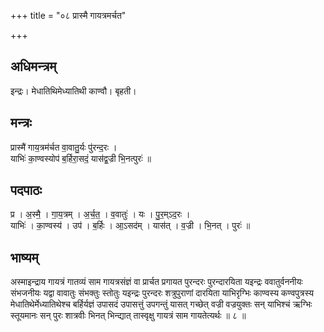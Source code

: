 +++
title = "०८ प्रास्मै गायत्रमर्चत"

+++
## अधिमन्त्रम्
इन्द्रः। मेधातिथिमेध्यातिथी काण्वौ। बृहती।

## मन्त्रः
प्रास्मै॑ गाय॒त्रम॑र्चत वा॒वातु॒र्यः पु॑रन्द॒रः ।  
याभिः॑ का॒ण्वस्योप॑ ब॒र्हिरा॒सदं॒ यास॑द्व॒ज्री भि॒नत्पुरः॑ ॥

## पदपाठः
प्र । अ॒स्मै॒ । गा॒य॒त्रम् । अ॒र्च॒त॒ । व॒वातुः॑ । यः । पु॒र॒म्ऽद॒रः ।  
याभिः॑ । का॒ण्वस्य॑ । उप॑ । ब॒र्हिः । आ॒ऽसद॑म् । यास॑त् । व॒ज्री । भि॒नत् । पुरः॑ ॥

## भाष्यम्
अस्माइन्द्राय गायत्रं गातव्यं साम गायत्रसंज्ञं वा प्रार्चत प्रगायत पुरन्दरः पुरन्दारयिता यइन्द्रः ववातुर्वननीयः संभजनीयः यद्वा वावातुः संभक्तुः स्तोतुः यइन्द्रः पुरन्दरः शत्रुपुराणां दारयिता याभिरृग्भिः काण्वस्य कण्वपुत्रस्य मेधातिथेर्मेध्यातिथेश्च बर्हिर्यज्ञं उपासदं उपासत्तुं उपगन्तुं यासत् गच्छेत् वज्री वज्रयुक्तः सन् याभिश्चं ऋग्भिः स्तूयमानः सन् पुरः शात्रवीः भिनत् भिन्द्यात् तास्वृक्षु गायत्रं साम गायतेत्यर्थः ॥ ८ ॥